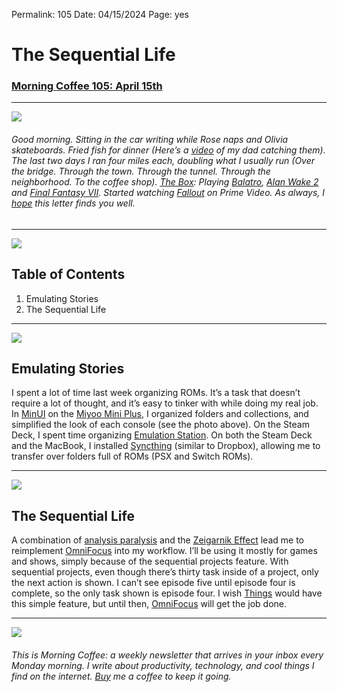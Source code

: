 
Permalink: 105
Date: 04/15/2024
Page: yes

# The Sequential Life

### [Morning Coffee 105: April 15th](https://nashp.com/105)

---- 

![](https://imgur.com/OY4844j.jpg)

###### Good morning. Sitting in the car writing while Rose naps and Olivia skateboards. Fried fish for dinner (Here’s a [video](https://youtu.be/erXWSMM9rH0?si=_MIu3SL0YIRyQfWk) of my dad catching them). The last two days I ran four miles each, doubling what I usually run (Over the bridge. Through the town. Through the tunnel. Through the neighborhood. To the coffee shop). [The Box](https://www.twitch.tv/nashpdotcom): Playing [Balatro](https://youtu.be/VUyP21iQ_-g?si=n0VA12nzIDVpdTkz), [Alan Wake 2](https://youtu.be/MEWgOlTIW4Y?si=Yjf8189pdzZ8Pjvb) and [Final Fantasy VII](https://youtu.be/eHdaWMP7D2s?si=z7owUXcrtj14mrUE). Started watching [Fallout](https://youtu.be/V-mugKDQDlg?si=_Q-YrFsEEm6bViPN) on Prime Video. As always, I [hope](mailto:nashp@me.com) this letter finds you well.

---- 

![](https://i.imgur.com/eO2hcg2.jpg)

## Table of Contents

1. Emulating Stories
2. The Sequential Life

---- 

![](https://imgur.com/CSAQY1O.jpg)

## Emulating Stories

I spent a lot of time last week organizing ROMs. It’s a task that doesn’t require a lot of thought, and it’s easy to tinker with while doing my real job. In [MinUI](https://github.com/shauninman/MinUI) on the [Miyoo Mini Plus](https://miyoominiv2.com/), I organized folders and collections, and simplified the look of each console (see the photo above). On the Steam Deck, I spent time organizing [Emulation Station](https://emulationstation.org/). On both the Steam Deck and the MacBook, I installed [Syncthing](https://syncthing.net/) (similar to Dropbox), allowing me to transfer over folders full of ROMs (PSX and Switch ROMs).

---- 

![](https://imgur.com/4ScdNIE.jpg)

## The Sequential Life

A combination of [analysis paralysis](https://en.wikipedia.org/wiki/Analysis_paralysis) and the [Zeigarnik Effect](https://en.wikipedia.org/wiki/Zeigarnik_effect) lead me to reimplement [OmniFocus](https://www.omnigroup.com/omnifocus) into my workflow. I’ll be using it mostly for games and shows, simply because of the sequential projects feature. With sequential projects, even though there’s thirty task inside of a project, only the next action is shown. I can’t see episode five until episode four is complete, so the only task shown is episode four. I wish [Things](https://culturedcode.com/things/) would have this simple feature, but until then, [OmniFocus](https://www.omnigroup.com/omnifocus) will get the job done.

---- 

![](https://i.imgur.com/MwejBou.jpg)

###### This is Morning Coffee: a weekly newsletter that arrives in your inbox every Monday morning. I write about productivity, technology, and cool things I find on the internet. [Buy](https://buy.stripe.com/fZe4jqd135LRc4U4gj) me a coffee to keep it going.
